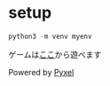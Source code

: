# setup

``` python
python3 -m venv myenv
```

ゲームは[ここ](https://github.com/kitao/pyxel)から遊べます


Powered by [Pyxel](https://github.com/kitao/pyxel)

